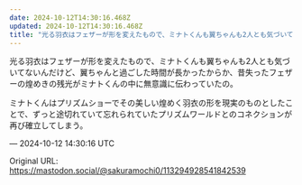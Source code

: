 ```yaml
---
date: 2024-10-12T14:30:16.468Z
updated: 2024-10-12T14:30:16.468Z
title: "光る羽衣はフェザーが形を変えたもので、ミナトくんも翼ちゃんも2人とも気づいてない[...]"
---
```


<p>光る羽衣はフェザーが形を変えたもので、ミナトくんも翼ちゃんも2人とも気づいてないんだけど、翼ちゃんと過ごした時間が長かったからか、昔失ったフェザーの煌めきの残光がミナトくんの中に無意識に伝わっていたの。</p><p>ミナトくんはプリズムショーでその美しい煌めく羽衣の形を現実のものとしたことで、ずっと途切れていて忘れられていたプリズムワールドとのコネクションが再び確立してしまう。</p>

&mdash; 2024-10-12 14:30:16 UTC

Original URL: https://mastodon.social/@sakuramochi0/113294928541842539
